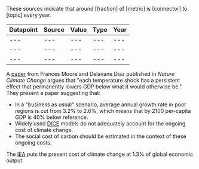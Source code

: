 These sources indicate that around [fraction] of [metric] is [connector] to [topic] every year. 

| Datapoint | Source | Value | Type | Year
| ---  | --- | --- | --- | --- |
| ---  | --- | --- | --- | --- |
| ---  | --- | --- | --- | --- |
| ---  | --- | --- | --- | --- |

A [paper](https://www.eenews.net/assets/2015/01/13/document_cw_01.pdf) from Frances Moore and Delavane Diaz published in *Nature Climate Change* argues that "each temperature shock has a persistent effect that permanently lowers GDP below what it would otherwise be." They present a paper suggesting that: 

*  In a "business as usual" scenario, average annual growth rate in poor regions is cut from 3.2% to 2.6%, which means that by 2100 per-capita GDP is 40% below reference. 
* Widely used [DICE](https://yosemite.epa.gov/ee/epa/eerm.nsf/vwan/ee-0564-114.pdf/$file/ee-0564-114.pdf) models do not adequately account for the ongoing cost of climate change.
* The social cost of carbon should be estimated in the context of these ongoing costs. 

The [IEA](https://insideclimatenews.org/news/20140915/only-1-trillion-annual-investment-goal-puts-climate-solutions-within-reach) puts the present cost of climate change at 1.3% of global economic output